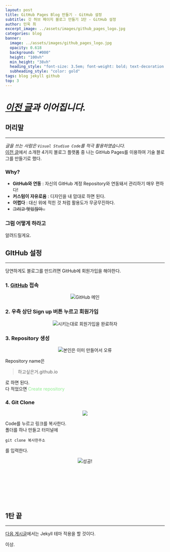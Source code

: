 ```yaml
---
layout: post
title: GitHub Pages Blog 만들기 - GitHub 설정
subtitle: 깃 허브 페이지 블로그 만들기 1탄 - GitHub 설정
author: 민욱 최 
excerpt_image: ../assets/images/github_pages_logo.jpg
categories: blog
banner:
  image: ../assets/images/github_pages_logo.jpg
  opacity: 0.618
  background: "#000"
  height: "100vh"
  min_height: "38vh"
  heading_style: "font-size: 3.5em; font-weight: bold; text-decoration: underline"
  subheading_style: "color: gold"
tags: blog jekyll github
top: 3
---
```

      
 

# *[이전 글](https://choimu4.github.io/blog/2024/01/09/%EA%B0%9C%EB%B0%9C%EC%9E%90-%EB%B8%94%EB%A1%9C%EA%B7%B8-%EC%96%B4%EB%96%A4-%ED%94%8C%EB%9E%AB%ED%8F%BC%EC%9D%B4-%EC%A2%8B%EC%9D%84%EA%B9%8C.html)과 이어집니다.*
 
 
  



## 머리말  
---  
*글을 쓰는 사람은 `Visual Studiuo Code`를 적극 활용하였습니다.*  
[이전 글](https://choimu4.github.io/blog/2024/01/09/%EA%B0%9C%EB%B0%9C%EC%9E%90-%EB%B8%94%EB%A1%9C%EA%B7%B8-%EC%96%B4%EB%96%A4-%ED%94%8C%EB%9E%AB%ED%8F%BC%EC%9D%B4-%EC%A2%8B%EC%9D%84%EA%B9%8C.html)에서 소개한 4가지 블로그 플랫폼 중 나는 GitHub Pages를 이용하여 기술 블로그를 만들기로 했다.  

### Why?

  * **GitHub와 연동** : 자신의 GitHub 계정 Repository와 연동돼서 관리하기 매우 편하다!
  * **커스텀이 자유로움** : 디자인을 내 맘대로 하면 된다.
  * **어렵다** : 대신 위에 적힌 것 처럼 활용도가 무궁무진하다.  
  * ~~그리고 멋있잖아..~~

### 그럼 어떻게 하라고
  알려드릴게요.
  
## GItHub 설정  
---

당연하게도 블로그를 만드려면 GitHub에 회원가입을 해야한다.

### 1. [GitHub](https://github.com) 접속
<p align=center><img src = "https://github.com/choimu4/choimu4.github.io/assets/155925706/b5d1e44a-38b3-47ab-8652-6cbbf440a469">GitHub 메인</p>

### 2. 우측 상단 Sign up 버튼 누르고 회원가입
<p align=center><img src = "https://github.com/choimu4/choimu4.github.io/assets/155925706/a6f10e55-0d60-4562-94f1-3a9a27d08e1d">시키는대로 회원가입을 완료하자</p>

### 3. Repository 생성 
<p align=center><img src = "https://github.com/choimu4/choimu4.github.io/assets/155925706/f417cc92-a7f9-43de-9294-d01c82f5f479">본인은 이미 만들어서 오류</p>

Repository name은 
> 하고싶은거.github.io  

로 하면 된다.   
다 적었으면   <span style="color:lightgreen"> Create repository </span>

### 4. Git Clone
<p align=center><img src = "https://github.com/choimu4/choimu4.github.io/assets/155925706/d5e68692-25e2-4f7b-9544-6d62a1f45c26"></p>
Code를 누르고 링크를 복사한다.  
 <br>
폴더를 하나 만들고 터미널에 

```console
git clone 복사한주소
```
를 입력한다.

<p align=center><img src = "https://github.com/choimu4/choimu4.github.io/assets/155925706/5e1e7cbd-4258-4cea-b5bb-26bd7979cfb2">성공!</p>
 <br>

<br>
<br>
<br>
<br>
<br>

## 1탄 끝  
---

[다음 게시글](https://choimu4.github.io/blog/2024/01/10/%EA%B9%83-%ED%97%88%EB%B8%8C-%EB%B8%94%EB%A1%9C%EA%B7%B8-%EB%A7%8C%EB%93%A4%EA%B8%B02.html)에서는 Jekyll 테마 적용을 할 것이다.

이상.